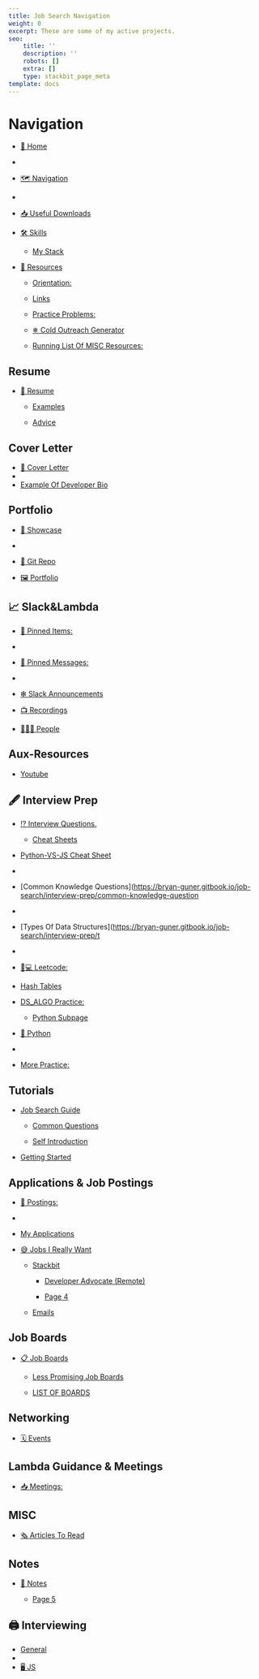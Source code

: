 ```yaml
---
title: Job Search Navigation
weight: 0
excerpt: These are some of my active projects.
seo:
    title: ''
    description: ''
    robots: []
    extra: []
    type: stackbit_page_meta
template: docs
---
```


# Navigation

- [🏡 Home](https://bryan-guner.gitbook.io/job-search/README)
- 
- [🗺 Navigation](https://bryan-guner.gitbook.io/job-search/navigation)
- 
- [📥 Useful Downloads](https://bryan-guner.gitbook.io/job-search/useful-downloads)

- [🛠 Skills](https://bryan-guner.gitbook.io/job-search/skills/README)

    - [My Stack](https://bryan-guner.gitbook.io/job-search/skills/my-stack)

- [🙏 Resources](https://bryan-guner.gitbook.io/job-search/resources/README)

    - [Orientation:](https://bryan-guner.gitbook.io/job-search/resources/orientation)

    - [Links](https://bryan-guner.gitbook.io/job-search/resources/links)

    - [Practice Problems:](https://bryan-guner.gitbook.io/job-search/resources/practice-problems)

    - [❄ Cold Outreach Generator](https://bryan-guner.gitbook.io/job-search/resources/cold-outreach-generator)

    - [Running List Of MISC Resources:](https://bryan-guner.gitbook.io/job-search/resources/running-list-of-misc-resources)

## Resume

- [📰 Resume](https://bryan-guner.gitbook.io/job-search/resume/resume/README)

    - [Examples](https://bryan-guner.gitbook.io/job-search/resume/resume/examples)

    - [Advice](https://bryan-guner.gitbook.io/job-search/resume/resume/advice)

## Cover Letter

- [📒 Cover Letter](https://bryan-guner.gitbook.io/job-search/cover-letter/page-10)
- 
- [Example Of Developer Bio](https://bryan-guner.gitbook.io/job-search/cover-letter/example-of-developer-bio)

## Portfolio

- [💼 Showcase](https://bryan-guner.gitbook.io/job-search/portfolio/showcase)
- 
- [💾 Git Repo](https://bryan-guner.gitbook.io/job-search/portfolio/git-repo)

- [🖼 Portfolio](https://bryan-guner.gitbook.io/job-search/portfolio/page-11)

## 📈 Slack\&Lambda

- [📍 Pinned Items:](https://bryan-guner.gitbook.io/job-search/slack-and-lambda/pinned-items)
- 
- [📌 Pinned Messages:](https://bryan-guner.gitbook.io/job-search/slack-and-lambda/pinned-messages)
- 
- [❇ Slack Announcements](https://bryan-guner.gitbook.io/job-search/slack-and-lambda/slack-announcements)

- [📺 Recordings](https://bryan-guner.gitbook.io/job-search/slack-and-lambda/recordings)

- [🧑🤝🧑 People](https://bryan-guner.gitbook.io/job-search/slack-and-lambda/people)

## Aux-Resources

- [Youtube](https://bryan-guner.gitbook.io/job-search/aux-resources/youtube)

## 🖋 Interview Prep

- [⁉ Interview Questions.](https://bryan-guner.gitbook.io/job-search/interview-prep/interview-questions./README)

    - [Cheat Sheets](https://bryan-guner.gitbook.io/job-search/interview-prep/interview-questions./cheat-sheets)

- [Python-VS-JS Cheat Sheet](https://bryan-guner.gitbook.io/job-search/interview-prep/python-vs-js-cheat-sheet)
- 
- [Common Knowledge Questions](https://bryan-guner.gitbook.io/job-search/interview-prep/common-knowledge-question
- 
- [Types Of Data Structures](https://bryan-guner.gitbook.io/job-search/interview-prep/t
- 
- [👨💻 Leetcode:](https://bryan-guner.gitbook.io/job-search/ds_algo_prac/leetcode)

- [Hash Tables](https://bryan-guner.gitbook.io/job-search/interview-prep/hash-tables)

- [DS_ALGO Practice:](https://bryan-guner.gitbook.io/job-search/interview-prep/ds_algo-practice/README)

    - [Python Subpage](https://bryan-guner.gitbook.io/job-search/interview-prep/ds_algo-practice/python-subpage)

- [🐍 Python](https://bryan-guner.gitbook.io/job-search/interview-prep/python)
- 
- [More Practice:](https://bryan-guner.gitbook.io/job-search/interview-prep/more-practice)

## Tutorials

- [Job Search Guide](https://bryan-guner.gitbook.io/job-search/tutorials/untitled/README)

    - [Common Questions](https://bryan-guner.gitbook.io/job-search/tutorials/untitled/page-2)

    - [Self Introduction](https://bryan-guner.gitbook.io/job-search/tutorials/untitled/page-2-1)

<!---->

- [Getting Started](https://bryan-guner.gitbook.io/job-search/page-3)

## Applications & Job Postings

- [👔 Postings:](https://bryan-guner.gitbook.io/job-search/applications-and-job-postings/postings)
- 
- [My Applications](https://bryan-guner.gitbook.io/job-search/applications-and-job-postings/my-applications)

- [😅 Jobs I Really Want](https://bryan-guner.gitbook.io/job-search/applications-and-job-postings/jobs-i-really-want/README)

    - [Stackbit](https://bryan-guner.gitbook.io/job-search/applications-and-job-postings/jobs-i-really-want/stackbit/README)

        - [Developer Advocate (Remote)](https://bryan-guner.gitbook.io/job-search/applications-and-job-postings/jobs-i-really-want/stackbit/developer-advocate-remote)

        - [Page 4](https://bryan-guner.gitbook.io/job-search/applications-and-job-postings/jobs-i-really-want/stackbit/page-4)

    - [Emails](https://bryan-guner.gitbook.io/job-search/applications-and-job-postings/jobs-i-really-want/emails)

## Job Boards

- [📋 Job Boards](https://bryan-guner.gitbook.io/job-search/job-boards/job-boards/README)

    - [Less Promising Job Boards](https://bryan-guner.gitbook.io/job-search/job-boards/job-boards/less-promising-job-boards)

    - [LIST OF BOARDS](https://bryan-guner.gitbook.io/job-search/job-boards/job-boards/list-of-boards)

## Networking

- [🗓 Events](https://bryan-guner.gitbook.io/job-search/networking/events)

## Lambda Guidance & Meetings

- [📥 Meetings:](https://bryan-guner.gitbook.io/job-search/lambda-guidance-and-meetings/meetings)

## MISC

- [🗞 Articles To Read](https://bryan-guner.gitbook.io/job-search/misc/articles-to-read)

## Notes

- [📓 Notes](https://bryan-guner.gitbook.io/job-search/notes/notes/README)

    - [Page 5](https://bryan-guner.gitbook.io/job-search/notes/notes/page-5)

## 🖨 Interviewing

- [General](https://bryan-guner.gitbook.io/job-search/interviewing/general)
- 
- [🖥 JS](https://bryan-guner.gitbook.io/job-search/interviewing/js)

#

